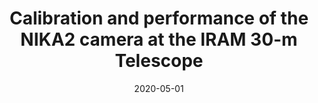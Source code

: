 ---
title: "Calibration and performance of the NIKA2 camera at the IRAM 30-m Telescope"
collection: "publications"
category: "co_papers"
permalink: /publications/2020A&A637A71P
date: 2020-05-01
venue: "Astronomy and Astrophysics"
citation: "Perotto, L., Ponthieu, N., Macías-Pérez, J. F., et al. (2020), Astronomy and Astrophysics, 637, A71."
---